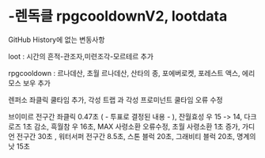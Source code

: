 # -렌독클 rpgcooldownV2, lootdata

GitHub History에 없는 변동사항

loot : 
시간의 흔적-관조자,미련조각-모르테르 추가

rpgcooldown : 
르나데산, 초월 르나데산, 산타의 종, 포에버로켓, 포레스트 액스, 에리모스 보우 추가

렌퍼소 좌클릭 쿨타임 추가, 각성 트랩 과 각성 프로미넌트 쿨타임 오류 수정

​브이미르 전구간 좌클릭 0.47초 ( - 투표로 결정된 내용 - ), 
잔월효성 우 15 -> 14, 
다크로즈 1초 감소, 
흑월참 우 16초, 
MAX 사령소환 오류수정, 
초월 사령소환 1초 증가, 
가디언 전구간 30초 ,
워터서퍼 전구간 8.5초, 
스톤 블럭 20초, 
그래비티 블럭 20초, 
명계의 낫 15초
